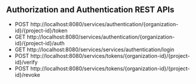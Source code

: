 ## Authorization and Authentication REST APIs

* POST http://localhost:8080/services/authentication/{organization-id}/{project-id}/token
* GET  http://localhost:8080/services/authentication/{organization-id}/{project-id}/auth
* GET  http://localhost:8080/services/services/authentication/login
* POST http://localhost:8080/services/tokens/{organization-id}/{project-id}/verify
* POST http://localhost:8080/services/tokens/{organization-id}/{project-id}/revoke
